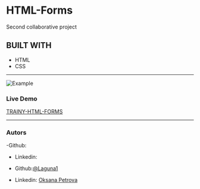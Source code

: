 # HTML-Forms
Second collaborative project
## BUILT WITH
*  HTML
*  CSS
***
 ![Example]()

### Live Demo  
 [TRAINY-HTML-FORMS]()
***


### Autors
 -Github:[]()
 - Linkedin: []()

 - Github:[@Laguna1](https://github.com/Laguna1)
 - Linkedin: [Oksana Petrova](https://www.linkedin.com/in/oksana-petrova-005bb0145/)